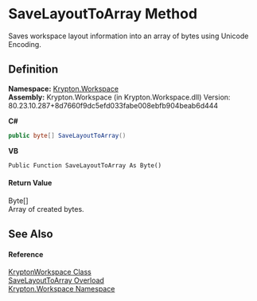 # SaveLayoutToArray Method


Saves workspace layout information into an array of bytes using Unicode Encoding.



## Definition
**Namespace:** <a href="0dbf488f-9676-a1e5-a949-1b4bcea03d52.md">Krypton.Workspace</a>  
**Assembly:** Krypton.Workspace (in Krypton.Workspace.dll) Version: 80.23.10.287+8d7660f9dc5efd033fabe008ebfb904beab6d444

**C#**
``` C#
public byte[] SaveLayoutToArray()
```
**VB**
``` VB
Public Function SaveLayoutToArray As Byte()
```



#### Return Value
Byte[]  
Array of created bytes.

## See Also


#### Reference
<a href="a977050a-c9d5-1360-9b5d-5a07a77ae65c.md">KryptonWorkspace Class</a>  
<a href="e8e2f2d7-e9dc-0c1d-5285-a82e8a9bea0c.md">SaveLayoutToArray Overload</a>  
<a href="0dbf488f-9676-a1e5-a949-1b4bcea03d52.md">Krypton.Workspace Namespace</a>  
